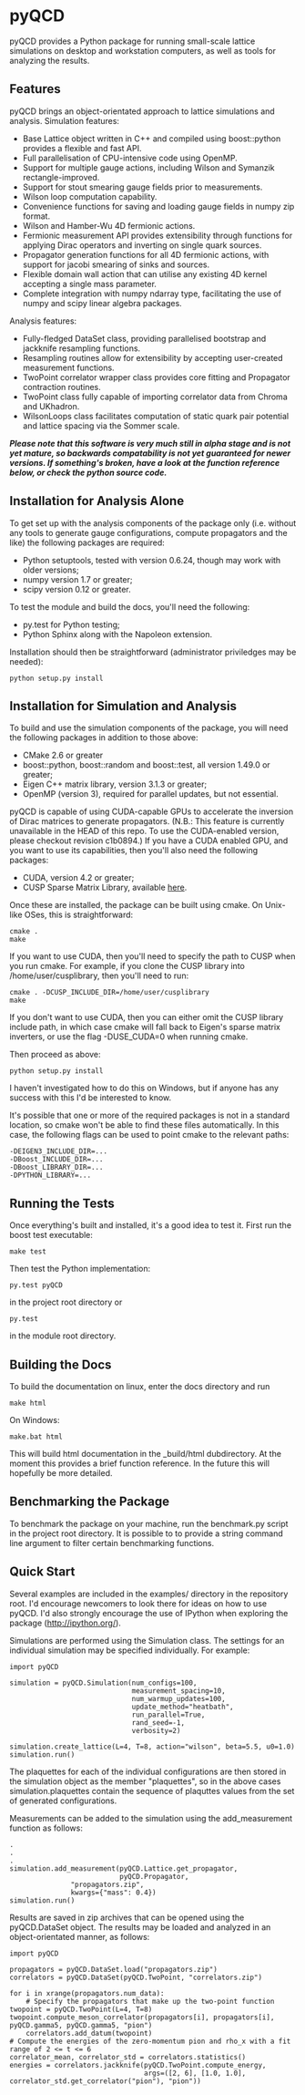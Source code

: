 pyQCD
=====
pyQCD provides a Python package for running small-scale lattice simulations on desktop and workstation
computers, as well as tools for analyzing the results.

Features
--------
pyQCD brings an object-orientated approach to lattice simulations and analysis. Simulation features:

* Base Lattice object written in C++ and compiled using boost::python provides a flexible and fast API.
* Full parallelisation of CPU-intensive code using OpenMP.
* Support for multiple gauge actions, including Wilson and Symanzik rectangle-improved.
* Support for stout smearing gauge fields prior to measurements.
* Wilson loop computation capability.
* Convenience functions for saving and loading gauge fields in numpy zip format.
* Wilson and Hamber-Wu 4D fermionic actions.
* Fermionic measurement API provides extensibility through functions for applying Dirac operators and inverting on single quark sources.
* Propagator generation functions for all 4D fermionic actions, with support for jacobi smearing of sinks and sources.
* Flexible domain wall action that can utilise any existing 4D kernel accepting a single mass parameter.
* Complete integration with numpy ndarray type, facilitating the use of numpy and scipy linear algebra packages.

Analysis features:

* Fully-fledged DataSet class, providing parallelised bootstrap and jackknife resampling functions.
* Resampling routines allow for extensibility by accepting user-created measurement functions.
* TwoPoint correlator wrapper class provides core fitting and Propagator contraction routines.
* TwoPoint class fully capable of importing correlator data from Chroma and UKhadron.
* WilsonLoops class facilitates computation of static quark pair potential and lattice spacing via the Sommer scale.

***Please note that this software is very much still in alpha stage and is not yet mature, so backwards
compatability is not yet guaranteed for newer versions. If something's broken, have a look at the function
reference below, or check the python source code.***

Installation for Analysis Alone
-------------------------------
To get set up with the analysis components of the package only (i.e. without any tools to generate gauge
configurations, compute propagators and the like) the following packages are required:

* Python setuptools, tested with version 0.6.24, though may work with older versions;
* numpy version 1.7 or greater;
* scipy version 0.12 or greater.

To test the module and build the docs, you'll need the following:

* py.test for Python testing;
* Python Sphinx along with the Napoleon extension.

Installation should then be straightforward (administrator priviledges may be needed):

    python setup.py install

Installation for Simulation and Analysis
----------------------------------------
To build and use the simulation components of the package, you will need the following packages in addition
to those above:

* CMake 2.6 or greater
* boost::python, boost::random and boost::test, all version 1.49.0 or greater;
* Eigen C++ matrix library, version 3.1.3 or greater;
* OpenMP (version 3), required for parallel updates, but not essential.

pyQCD is capable of using CUDA-capable GPUs to accelerate the inversion of Dirac matrices to generate
propagators. (N.B.: This feature is currently unavailable in the HEAD of this repo. To use the CUDA-enabled
version, please checkout revision c1b0894.) If you have a CUDA enabled GPU, and you want to use its capabilities,
then you'll also need the following packages:

* CUDA, version 4.2 or greater;
* CUSP Sparse Matrix Library, available [here](http://cusplibrary.github.io/).

Once these are installed, the package can be built using cmake. On Unix-like OSes, this is straightforward:

    cmake .
    make

If you want to use CUDA, then you'll need to specify the path to CUSP when you run cmake. For example,
if you clone the CUSP library into /home/user/cusplibrary, then you'll need to run:

    cmake . -DCUSP_INCLUDE_DIR=/home/user/cusplibrary
    make

If you don't want to use CUDA, then you can either omit the CUSP library include path, in which case cmake
will fall back to Eigen's sparse matrix inverters, or use the flag -DUSE_CUDA=0 when running cmake.

Then proceed as above:

    python setup.py install

I haven't investigated how to do this on Windows, but if anyone has any success with this I'd be interested to
know.

It's possible that one or more of the required packages is not in a standard location, so cmake won't be able
to find these files automatically. In this case, the following flags can be used to point cmake to the relevant
paths:

    -DEIGEN3_INCLUDE_DIR=...
    -DBoost_INCLUDE_DIR=...
    -DBoost_LIBRARY_DIR=...
    -DPYTHON_LIBRARY=...

Running the Tests
-----------------
Once everything's built and installed, it's a good idea to test it. First run the boost test executable:

    make test

Then test the Python implementation:

    py.test pyQCD

in the project root directory or

    py.test

in the module root directory.

Building the Docs
-----------------
To build the documentation on linux, enter the docs directory and run

    make html

On Windows:

    make.bat html

This will build html documentation in the _build/html dubdirectory. At the moment this provides a brief function
reference. In the future this will hopefully be more detailed.

Benchmarking the Package
------------------------
To benchmark the package on your machine, run the benchmark.py script in the project root directory. It is
possible to to provide a string command line argument to filter certain benchmarking functions.

Quick Start
-----------
Several examples are included in the examples/ directory in the repository root. I'd encourage newcomers
to look there for ideas on how to use pyQCD. I'd also strongly encourage the use of IPython when exploring
the package (http://ipython.org/).

Simulations are performed using the Simulation class. The settings for an individual simulation may be
specified individually. For example:

    import pyQCD
    
    simulation = pyQCD.Simulation(num_configs=100,
                                  measurement_spacing=10,
                                  num_warmup_updates=100,
                                  update_method="heatbath",
                                  run_parallel=True,
                                  rand_seed=-1,
                                  verbosity=2)

    simulation.create_lattice(L=4, T=8, action="wilson", beta=5.5, u0=1.0)
    simulation.run()

The plaquettes for each of the individual configurations are then stored in the simulation object as the member
"plaquettes", so in the above cases simulation.plaquettes contain the sequence of plaquttes values from the set
of generated configurations.

Measurements can be added to the simulation using the add_measurement function as follows:

    .
    .
    .
    simulation.add_measurement(pyQCD.Lattice.get_propagator,
                               pyQCD.Propagator,
			       "propagators.zip",
			       kwargs={"mass": 0.4})
    simulation.run()

Results are saved in zip archives that can be opened using the pyQCD.DataSet object. The results may be loaded
and analyzed in an object-orientated manner, as follows:

    import pyQCD
    
    propagators = pyQCD.DataSet.load("propagators.zip")
    correlators = pyQCD.DataSet(pyQCD.TwoPoint, "correlators.zip")
    
    for i in xrange(propagators.num_data):
        # Specify the propagators that make up the two-point function
	twopoint = pyQCD.TwoPoint(L=4, T=8)
	twopoint.compute_meson_correlator(propagators[i], propagators[i], pyQCD.gamma5, pyQCD.gamma5, "pion")
        correlators.add_datum(twopoint)
    # Compute the energies of the zero-momentum pion and rho_x with a fit range of 2 <= t <= 6
    correlator_mean, correlator_std = correlators.statistics()
    energies = correlators.jackknife(pyQCD.TwoPoint.compute_energy,
                                     args=([2, 6], [1.0, 1.0], correlator_std.get_correlator("pion"), "pion"))
